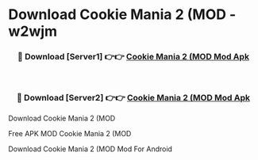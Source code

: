 # Download Cookie Mania 2 (MOD - w2wjm



<div align="center">
<h3>🔴 Download [Server1] 👉👉 <a href="https://momento.my/?title=Cookie_Mania_2_(MOD">Cookie Mania 2 (MOD Mod Apk</a></h3><br>

<h3>🔴 Download [Server2] 👉👉 <a href="https://momento.my/?title=Cookie_Mania_2_(MOD">Cookie Mania 2 (MOD Mod Apk</a></h3>
</div>



Download Cookie Mania 2 (MOD 

Free APK MOD Cookie Mania 2 (MOD 

Download Cookie Mania 2 (MOD Mod For Android
